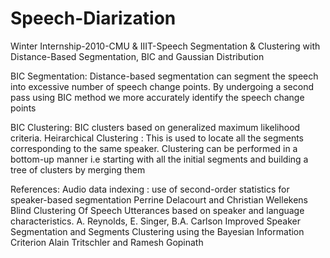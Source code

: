 Speech-Diarization
==================

Winter Internship-2010-CMU &amp; IIIT-Speech Segmentation &amp; Clustering with Distance-Based Segmentation, BIC and Gaussian Distribution

BIC Segmentation:
  Distance-based segmentation can segment the speech into excessive number of speech change points.
  By undergoing a second pass using BIC method we more accurately identify the speech change points

BIC Clustering:
  BIC clusters based on generalized maximum likelihood criteria. 
    Heirarchical Clustering : This is used to locate all the segments corresponding to the same speaker. 
    Clustering can be performed in a bottom-up manner i.e starting with all the initial segments and building a tree of clusters by merging them

References:
  Audio data indexing : use of second-order statistics for speaker-based segmentation Perrine Delacourt and Christian Wellekens 
  Blind Clustering Of Speech Utterances based on speaker and language characteristics. A. Reynolds, E. Singer, B.A. Carlson 
  Improved Speaker Segmentation and Segments Clustering using the Bayesian Information Criterion Alain Tritschler and Ramesh Gopinath
